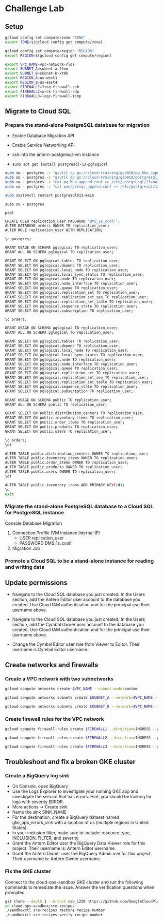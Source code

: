 # Challenge Lab

## Setup

```bash
gcloud config set compute/zone "ZONE"
export ZONE=$(gcloud config get compute/zone)

gcloud config set compute/region "REGION"
export REGION=$(gcloud config get compute/region)
```

```bash
export VPC_NAME=vpc-network-rldz
export SUBNET_A=subnet-a-2lmw
export SUBNET_B=subnet-b-xt0k
export REGION_A=us-west1
export REGION_B=us-east4
export FIREWALL1=fsoq-firewall-ssh
export FIREWALL2=wrsk-firewall-rdp
export FIREWALL3=leqz-firewall-icmp
```

## Migrate to Cloud SQL

### Prepare the stand-alone PostgreSQL database for migration

- Enable Database Migration API
- Enable Service Networking API

- ssh into the antern-postgresql-vm instance
- `sudo apt get install postgresql-13-pglogical`

```bash
sudo su - postgres -c "gsutil cp gs://cloud-training/gsp918/pg_hba_append.conf ."
sudo su - postgres -c "gsutil cp gs://cloud-training/gsp918/postgresql_append.conf ."
sudo su - postgres -c "cat pg_hba_append.conf >> /etc/postgresql/13/main/pg_hba.conf"
sudo su - postgres -c "cat postgresql_append.conf >> /etc/postgresql/13/main/postgresql.conf"

sudo systemctl restart postgresql@13-main
```

`sudo su - postgres`

`psql`

```bash
CREATE USER replication_user PASSWORD 'DMS_1s_cool!';
ALTER DATABASE orders OWNER TO replication_user;
ALTER ROLE replication_user WITH REPLICATION;
```

`\c postgres;`

```bash
GRANT USAGE ON SCHEMA pglogical TO replication_user;
GRANT ALL ON SCHEMA pglogical TO replication_user;

GRANT SELECT ON pglogical.tables TO replication_user;
GRANT SELECT ON pglogical.depend TO replication_user;
GRANT SELECT ON pglogical.local_node TO replication_user;
GRANT SELECT ON pglogical.local_sync_status TO replication_user;
GRANT SELECT ON pglogical.node TO replication_user;
GRANT SELECT ON pglogical.node_interface TO replication_user;
GRANT SELECT ON pglogical.queue TO replication_user;
GRANT SELECT ON pglogical.replication_set TO replication_user;
GRANT SELECT ON pglogical.replication_set_seq TO replication_user;
GRANT SELECT ON pglogical.replication_set_table TO replication_user;
GRANT SELECT ON pglogical.sequence_state TO replication_user;
GRANT SELECT ON pglogical.subscription TO replication_user;
```

`\c orders;`

```bash
GRANT USAGE ON SCHEMA pglogical TO replication_user;
GRANT ALL ON SCHEMA pglogical TO replication_user;

GRANT SELECT ON pglogical.tables TO replication_user;
GRANT SELECT ON pglogical.depend TO replication_user;
GRANT SELECT ON pglogical.local_node TO replication_user;
GRANT SELECT ON pglogical.local_sync_status TO replication_user;
GRANT SELECT ON pglogical.node TO replication_user;
GRANT SELECT ON pglogical.node_interface TO replication_user;
GRANT SELECT ON pglogical.queue TO replication_user;
GRANT SELECT ON pglogical.replication_set TO replication_user;
GRANT SELECT ON pglogical.replication_set_seq TO replication_user;
GRANT SELECT ON pglogical.replication_set_table TO replication_user;
GRANT SELECT ON pglogical.sequence_state TO replication_user;
GRANT SELECT ON pglogical.subscription TO replication_user;
```

```bash
GRANT USAGE ON SCHEMA public TO replication_user;
GRANT ALL ON SCHEMA public TO replication_user;

GRANT SELECT ON public.distribution_centers TO replication_user;
GRANT SELECT ON public.inventory_items TO replication_user;
GRANT SELECT ON public.order_items TO replication_user;
GRANT SELECT ON public.products TO replication_user;
GRANT SELECT ON public.users TO replication_user;
```

```bash
\c orders;
\dt
```

```bash
ALTER TABLE public.distribution_centers OWNER TO replication_user;
ALTER TABLE public.inventory_items OWNER TO replication_user;
ALTER TABLE public.order_items OWNER TO replication_user;
ALTER TABLE public.products OWNER TO replication_user;
ALTER TABLE public.users OWNER TO replication_user;
\dt
```

```bash
ALTER TABLE public.inventory_items ADD PRIMARY KEY(id);
\q
exit
```

### Migrate the stand-alone PostgreSQL database to a Cloud SQL for PostgreSQL instance

Console Database Migration

1. Connection Profile (VM Instance Internal IP)
    - USER replication_user
    - PASSWORD DMS_1s_cool!
2. Migration Job

### Promote a Cloud SQL to be a stand-alone instance for reading and writing data

## Update permissions

- Navigate to the Cloud SQL database you just created. In the Users section, add the Antern Editor user account to the database you created. Use Cloud IAM authentication and for the principal use their username above.

- Navigate to the Cloud SQL database you just created. In the Users section, add the Cymbal Owner user account to the database you created. Use Cloud IAM authentication and for the principal use their username above.

- Change the Cymbal Editor user role from Viewer to Editor. Their username is Cymbal Editor username.

## Create networks and firewalls

### Create a VPC network with two subnetworks

```bash
gcloud compute networks create $VPC_NAME --subnet-mode=custom
```

```bash
gcloud compute networks subnets create $SUBNET_A --network=$VPC_NAME --region=$REGION_A --range=10.10.10.0/24
```

```bash
gcloud compute networks subnets create $SUBNET_B --network=$VPC_NAME --region=$REGION_B --range=10.10.20.0/24
```

### Create firewall rules for the VPC network

```bash
gcloud compute firewall-rules create $FIREWALL1 --direction=INGRESS --priority=65535 --network=$VPC_NAME --action=ALLOW --rules=tcp:22 --source-ranges=0.0.0.0/24
```

```bash
gcloud compute firewall-rules create $FIREWALL2 --direction=INGRESS --priority=65535 --network=$VPC_NAME --action=ALLOW --rules=tcp:3389 --source-ranges=0.0.0.0/24
```

```bash
gcloud compute firewall-rules create $FIREWALL3 --direction=INGRESS --priority=65535 --network=$VPC_NAME --action=ALLOW --rules=icmp --source-ranges=0.0.0.0/24
```

## Troubleshoot and fix a broken GKE cluster

### Create a BigQuery log sink

- On Console, open BigQuery
- Use the Logs Explorer to investigate your running GKE app and investigate the service that has errors. Hint: you should be looking for logs with severity ERROR.
- More actions -> Create sink
- Name the sink SINK_NAME
- For the destination, create a BigQuery dataset named gke_app_errors_sink with a location of us (multiple regions in United States).
- In your inclusion filter, make sure to include: resource.type, INCLUSION_FILTER, and severity.
- Grant the Antern Editor user the BigQuery Data Viewer role for this project. Their username is: Antern Editor username.
- Grant the Antern Owner user the BigQuery Admin role for this project. Their username is: Antern Owner username.

### Fix the GKE cluster

Connect to the cloud-ops-sandbox GKE cluster and run the following commands to remediate the issue. Answer the verification questions when prompted.

```bash
git clone --depth 1 --branch csb_1220 https://github.com/GoogleCloudPlatform/cloud-ops-sandbox.git
cd cloud-ops-sandbox/sre-recipes
./sandboxctl sre-recipes restore recipe number
./sandboxctl sre-recipes verify recipe number
```
